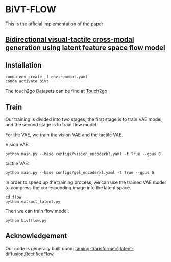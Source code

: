 # BiVT-FLOW

This is the official implementation of the paper
## [Bidirectional visual-tactile cross-modal generation using latent feature space flow model](https://doi.org/10.1016/j.neunet.2023.12.042) 

## Installation

```
conda env create -f environment.yaml
conda activate bivt
```

The touch2go Datasets can be find at [Touch2go](https://drive.google.com/drive/folders/1NDasyshDCL9aaQzxjn_-Q5MBURRT360B)

## Train

Our training is divided into two stages, the first stage is to train VAE model, and the second stage is to train flow model.

For the VAE, we train the vision VAE and the tactile VAE. 

Vision VAE:

```
python main.py --base configs/vision_encoderkl.yaml -t True --gpus 0
```

tactile VAE:

```
python main.py --base configs/gel_encoderkl.yaml -t True --gpus 0
```
In order to speed up the training process, we can use the trained VAE model to compress the corresponding image into the latent space.
```
cd flow
python extract_latent.py
```

Then we can train flow model.
```
python bivtflow.py
```

## Acknowledgement

Our code is generally built upon: [taming-transformers](https://github.com/CompVis/taming-transformers/tree/master),[latent-diffusion](https://github.com/CompVis/latent-diffusion),[RectifiedFlow](https://github.com/gnobitab/RectifiedFlow)